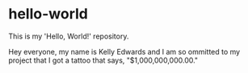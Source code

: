 # hello-world
This is my 'Hello, World!' repository.

Hey everyone,
my name is Kelly Edwards and I am so ommitted to my project
that I got a tattoo that says, "$1,000,000,000.00."
